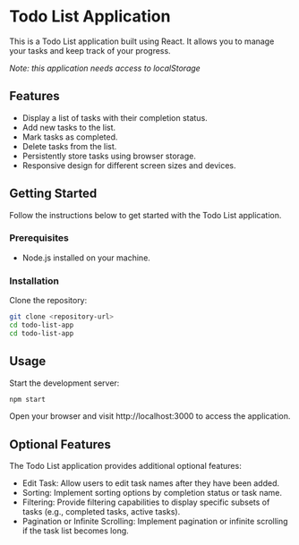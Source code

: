 # Todo List Application

This is a Todo List application built using React. It allows you to manage your tasks and keep track of your progress.

*Note: this application needs access to localStorage*

## Features

- Display a list of tasks with their completion status.
- Add new tasks to the list.
- Mark tasks as completed.
- Delete tasks from the list.
- Persistently store tasks using browser storage.
- Responsive design for different screen sizes and devices.

## Getting Started

Follow the instructions below to get started with the Todo List application.

### Prerequisites

- Node.js installed on your machine.

### Installation

Clone the repository:

```bash
git clone <repository-url>
cd todo-list-app
cd todo-list-app
```

## Usage

Start the development server:

```bash
npm start
```

Open your browser and visit http://localhost:3000 to access the application.

## Optional Features

The Todo List application provides additional optional features:

* Edit Task: Allow users to edit task names after they have been added.
* Sorting: Implement sorting options by completion status or task name.
* Filtering: Provide filtering capabilities to display specific subsets of tasks (e.g., completed tasks, active tasks).
* Pagination or Infinite Scrolling: Implement pagination or infinite scrolling if the task list becomes long.
